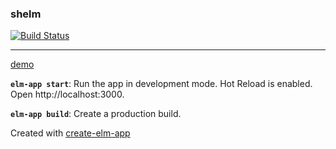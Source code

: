 ### shelm
[![Build Status](https://travis-ci.org/davesnx/shelem.svg?branch=master)](https://travis-ci.org/davesnx/)

---

[demo](http://shelm.surge.sh/)

**`elm-app start`**: Run the app in development mode. Hot Reload is enabled. Open http://localhost:3000.

**`elm-app build`**: Create a production build.

Created with [create-elm-app](https://github.com/halfzebra/create-elm-app)

